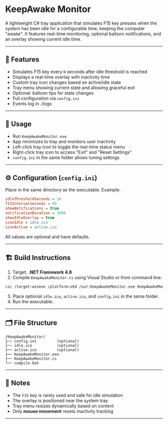 # KeepAwake Monitor

A lightweight C# tray application that simulates F15 key presses when the system has been idle for a configurable time, keeping the computer "awake". It features real-time monitoring, optional balloon notifications, and an overlay showing current idle time.

---

## 🧰 Features

- Simulates F15 key every `N` seconds after idle threshold is reached
- Displays a real-time overlay with inactivity time
- Custom tray icon changes based on active/idle state
- Tray menu showing current state and allowing graceful exit
- Optional: balloon tips for state changes
- Full configuration via `config.ini`
- Events log in ./logs

---

## 🚀 Usage

- Run `KeepAwakeMonitor.exe`
- App minimizes to tray and monitors user inactivity
- Left-click tray icon to toggle the real-time status menu
- Right-click tray icon to access "Exit" and "Reset Settings"
- `config.ini` in the same folder allows tuning settings

---

## ⚙️ Configuration (`config.ini`)

Place in the same directory as the executable. Example:

```ini
idleThresholdSeconds = 10
f15IntervalSeconds = 60
showNotifications = true
notificationDuration = 1000
showIdleOverlay = true
iconIdle = idle.ico
iconActive = active.ico
```

All values are optional and have defaults.

---

## 🏗️ Build Instructions

1. Target: **.NET Framework 4.8**
2. Compile `KeepAwakeMonitor.cs` using Visual Studio or from command line:

```bash
csc /target:winexe /platform:x64 /out:KeepAwakeMonitor.exe KeepAwakeMonitor.cs
```

3. Place optional `idle.ico`, `active.ico`, and `config.ini` in the same folder.
4. Run the executable.

---

## 🗂️ File Structure

```
/KeepAwakeMonitor/
├── config.ini         (optional)
├── idle.ico           (optional)
├── active.ico         (optional)
├── KeepAwakeMonitor.exe
├── KeepAwakeMonitor.cs
└── compile.bat
```

---

## 📝 Notes

- The `F15` key is rarely used and safe for idle simulation
- The overlay is positioned near the system tray
- Tray menu resizes dynamically based on content
- Only **mouse movement** resets inactivity tracking

---

